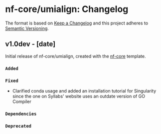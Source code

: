 # nf-core/umialign: Changelog

The format is based on [Keep a Changelog](https://keepachangelog.com/en/1.0.0/)
and this project adheres to [Semantic Versioning](https://semver.org/spec/v2.0.0.html).

## v1.0dev - [date]

Initial release of nf-core/umialign, created with the [nf-core](https://nf-co.re/) template.

### `Added`

### `Fixed`

- Clarified conda usage and added an installation tutorial for Singularity since the one on Syllabs' website uses an outdate version of GO Compiler

### `Dependencies`

### `Deprecated`
